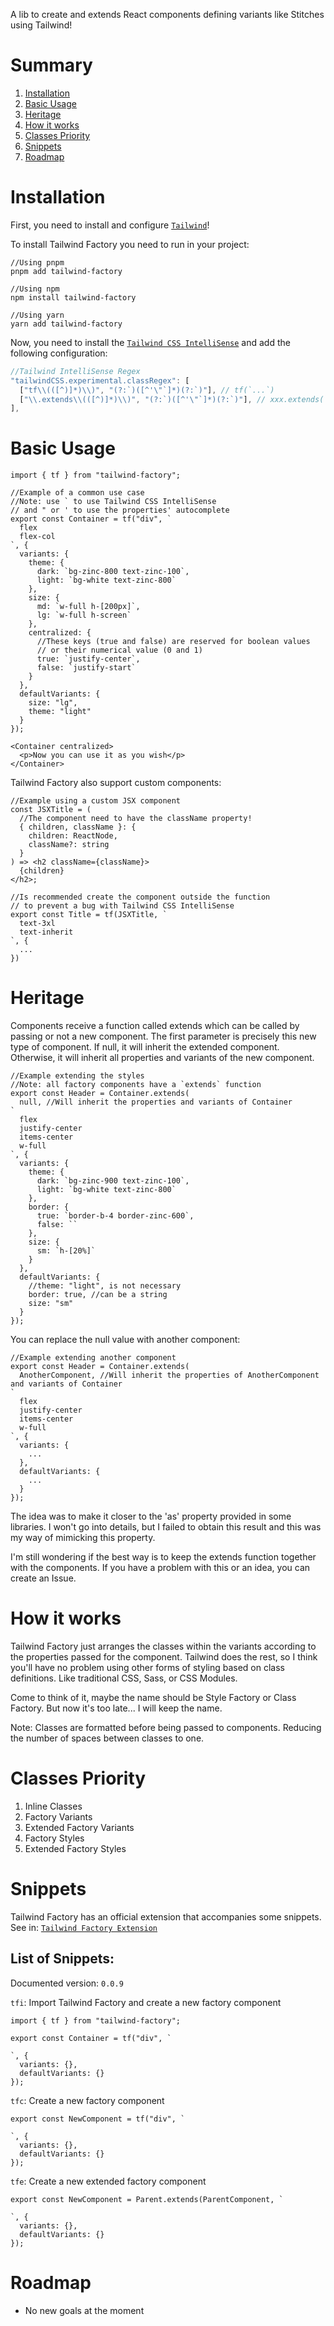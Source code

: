 A lib to create and extends React components defining variants like Stitches using Tailwind!

# Summary
1. [Installation](#installation)
2. [Basic Usage](#basic-usage)
3. [Heritage](#heritage)
4. [How it works](#how-it-works)
5. [Classes Priority](#classes-priority)
6. [Snippets](#snippets)
7. [Roadmap](#roadmap)

# Installation
First, you need to install and configure [`Tailwind`](https://tailwindcss.com/docs/installation/)!

To install Tailwind Factory you need to run in your project:
```
//Using pnpm
pnpm add tailwind-factory

//Using npm
npm install tailwind-factory

//Using yarn
yarn add tailwind-factory
```

Now, you need to install the [`Tailwind CSS IntelliSense`](https://marketplace.visualstudio.com/items?itemName=bradlc.vscode-tailwindcss/) and add the following configuration:
```js
//Tailwind IntelliSense Regex
"tailwindCSS.experimental.classRegex": [
  ["tf\\(([^)]*)\\)", "(?:`)([^'\"`]*)(?:`)"], // tf(`...`)
  ["\\.extends\\(([^)]*)\\)", "(?:`)([^'\"`]*)(?:`)"], // xxx.extends(`...`)
],
```

# Basic Usage
```tsx
import { tf } from "tailwind-factory";

//Example of a common use case
//Note: use ` to use Tailwind CSS IntelliSense
// and " or ' to use the properties' autocomplete
export const Container = tf("div", `
  flex
  flex-col
`, {
  variants: {
    theme: {
      dark: `bg-zinc-800 text-zinc-100`,
      light: `bg-white text-zinc-800`
    },
    size: {
      md: `w-full h-[200px]`,
      lg: `w-full h-screen`
    },
    centralized: {
      //These keys (true and false) are reserved for boolean values 
      // ​or their numerical value (0 and 1)
      true: `justify-center`,
      false: `justify-start`
    }
  },
  defaultVariants: {
    size: "lg",
    theme: "light"
  }
});
```

```tsx
<Container centralized>
  <p>Now you can use it as you wish</p>
</Container>
```

Tailwind Factory also support custom components:
```tsx
//Example using a custom JSX component
const JSXTitle = (
  //The component need to have the className property!
  { children, className }: { 
    children: ReactNode, 
    className?: string 
  }
) => <h2 className={className}>
  {children}
</h2>;

//Is recommended create the component outside the function
// to prevent a bug with Tailwind CSS IntelliSense
export const Title = tf(JSXTitle, `
  text-3xl
  text-inherit
`, {
  ...
})
```

# Heritage
Components receive a function called extends which can be called by passing or not a new component. The first parameter is precisely this new type of component. If null, it will inherit the extended component. Otherwise, it will inherit all properties and variants of the new component.
```tsx
//Example extending the styles
//Note: all factory components have a `extends` function
export const Header = Container.extends(
  null, //Will inherit the properties and variants of Container
`
  flex
  justify-center
  items-center
  w-full
`, {
  variants: {
    theme: {
      dark: `bg-zinc-900 text-zinc-100`,
      light: `bg-white text-zinc-800`
    },
    border: {
      true: `border-b-4 border-zinc-600`,
      false: ``
    },
    size: {
      sm: `h-[20%]`
    }
  },
  defaultVariants: {
    //theme: "light", is not necessary
    border: true, //can be a string
    size: "sm"
  }
});
```

You can replace the null value with another component:
```tsx
//Example extending another component
export const Header = Container.extends(
  AnotherComponent, //Will inherit the properties of AnotherComponent and variants of Container
`
  flex
  justify-center
  items-center
  w-full
`, {
  variants: {
    ...
  },
  defaultVariants: {
    ...
  }
});
```

The idea was to make it closer to the 'as' property provided in some libraries. I won't go into details, but I failed to obtain this result and this was my way of mimicking this property.

I'm still wondering if the best way is to keep the extends function together with the components. If you have a problem with this or an idea, you can create an Issue.

# How it works
Tailwind Factory just arranges the classes within the variants according to the properties passed for the component. Tailwind does the rest, so I think you'll have no problem using other forms of styling based on class definitions. Like traditional CSS, Sass, or CSS Modules.

Come to think of it, maybe the name should be Style Factory or Class Factory. But now it's too late... I will keep the name.

Note: Classes are formatted before being passed to components. Reducing the number of spaces between classes to one.

# Classes Priority
1. Inline Classes
2. Factory Variants
3. Extended Factory Variants
4. Factory Styles
5. Extended Factory Styles

# Snippets
Tailwind Factory has an official extension that accompanies some snippets. See in: [`Tailwind Factory Extension`](https://marketplace.visualstudio.com/items?itemName=l-marcel.tailwind-factory)
## List of Snippets:
Documented version: `0.0.9`

`tfi`: Import Tailwind Factory and create a new factory component
```tsx
import { tf } from "tailwind-factory";

export const Container = tf("div", `
  
`, {
  variants: {},
  defaultVariants: {}
});
```

`tfc`: Create a new factory component
```tsx
export const NewComponent = tf("div", `
  
`, {
  variants: {},
  defaultVariants: {}
});
```

`tfe`: Create a new extended factory component
```tsx
export const NewComponent = Parent.extends(ParentComponent, `
  
`, {
  variants: {},
  defaultVariants: {}
});
```

# Roadmap
- No new goals at the moment